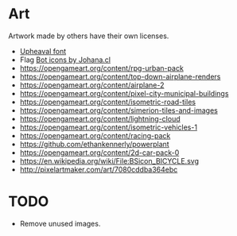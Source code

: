 # Art
Artwork made by others have their own licenses.
- [Upheaval font](ClimateChampion/Assets/Fonts/upheaval/upheaval.txt)
- Flag [Bot icons by Johana.cl](johana.cl)
- <https://opengameart.org/content/rpg-urban-pack>
- <https://opengameart.org/content/top-down-airplane-renders>
- <https://opengameart.org/content/airplane-2>
- <https://opengameart.org/content/pixel-city-municipal-buildings>
- <https://opengameart.org/content/isometric-road-tiles>
- <https://opengameart.org/content/simerion-tiles-and-images>
- <https://opengameart.org/content/lightning-cloud>
- <https://opengameart.org/content/isometric-vehicles-1>
- <https://opengameart.org/content/racing-pack>
- <https://github.com/ethankennerly/powerplant>
- <https://opengameart.org/content/2d-car-pack-0>
- <https://en.wikipedia.org/wiki/File:BSicon_BICYCLE.svg>
- <http://pixelartmaker.com/art/7080cddba364ebc>

# TODO
- Remove unused images.
